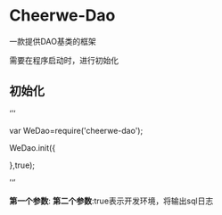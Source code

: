 # Cheerwe-Dao

一款提供DAO基类的框架

需要在程序启动时，进行初始化


## 初始化

‘’‘

var WeDao=require('cheerwe-dao');

WeDao.init({

},true);


’‘’


**第一个参数**:
**第二个参数**:true表示开发环境，将输出sql日志
